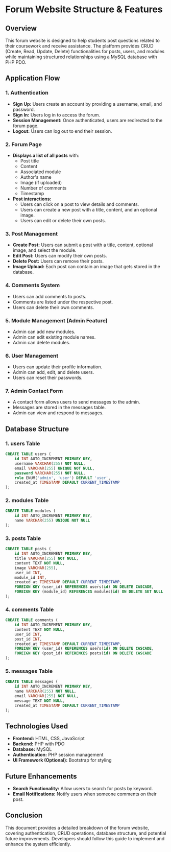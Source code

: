 # Forum Website Structure & Features

## Overview
This forum website is designed to help students post questions related to their coursework and receive assistance. The platform provides CRUD (Create, Read, Update, Delete) functionalities for posts, users, and modules while maintaining structured relationships using a MySQL database with PHP PDO.

## Application Flow

### 1. Authentication
- **Sign Up:** Users create an account by providing a username, email, and password.
- **Sign In:** Users log in to access the forum.
- **Session Management:** Once authenticated, users are redirected to the forum page.
- **Logout:** Users can log out to end their session.

### 2. Forum Page
- **Displays a list of all posts** with:
  - Post title
  - Content
  - Associated module
  - Author's name
  - Image (if uploaded)
  - Number of comments
  - Timestamp
- **Post interactions:**
  - Users can click on a post to view details and comments.
  - Users can create a new post with a title, content, and an optional image.
  - Users can edit or delete their own posts.

### 3. Post Management
- **Create Post:** Users can submit a post with a title, content, optional image, and select the module.
- **Edit Post:** Users can modify their own posts.
- **Delete Post:** Users can remove their posts.
- **Image Upload:** Each post can contain an image that gets stored in the database.

### 4. Comments System
- Users can add comments to posts.
- Comments are listed under the respective post.
- Users can delete their own comments.

### 5. Module Management (Admin Feature)
- Admin can add new modules.
- Admin can edit existing module names.
- Admin can delete modules.

### 6. User Management
- Users can update their profile information.
- Admin can add, edit, and delete users.
- Users can reset their passwords.

### 7. Admin Contact Form
- A contact form allows users to send messages to the admin.
- Messages are stored in the messages table.
- Admin can view and respond to messages.

## Database Structure
### 1. users Table
```sql
CREATE TABLE users (
    id INT AUTO_INCREMENT PRIMARY KEY,
    username VARCHAR(255) NOT NULL,
    email VARCHAR(255) UNIQUE NOT NULL,
    password VARCHAR(255) NOT NULL,
    role ENUM('admin', 'user') DEFAULT 'user',
    created_at TIMESTAMP DEFAULT CURRENT_TIMESTAMP
);
```

### 2. modules Table
```sql
CREATE TABLE modules (
    id INT AUTO_INCREMENT PRIMARY KEY,
    name VARCHAR(255) UNIQUE NOT NULL
);
```

### 3. posts Table
```sql
CREATE TABLE posts (
    id INT AUTO_INCREMENT PRIMARY KEY,
    title VARCHAR(255) NOT NULL,
    content TEXT NOT NULL,
    image VARCHAR(255),
    user_id INT,
    module_id INT,
    created_at TIMESTAMP DEFAULT CURRENT_TIMESTAMP,
    FOREIGN KEY (user_id) REFERENCES users(id) ON DELETE CASCADE,
    FOREIGN KEY (module_id) REFERENCES modules(id) ON DELETE SET NULL
);
```

### 4. comments Table
```sql
CREATE TABLE comments (
    id INT AUTO_INCREMENT PRIMARY KEY,
    content TEXT NOT NULL,
    user_id INT,
    post_id INT,
    created_at TIMESTAMP DEFAULT CURRENT_TIMESTAMP,
    FOREIGN KEY (user_id) REFERENCES users(id) ON DELETE CASCADE,
    FOREIGN KEY (post_id) REFERENCES posts(id) ON DELETE CASCADE
);
```

### 5. messages Table
```sql
CREATE TABLE messages (
    id INT AUTO_INCREMENT PRIMARY KEY,
    name VARCHAR(255) NOT NULL,
    email VARCHAR(255) NOT NULL,
    message TEXT NOT NULL,
    created_at TIMESTAMP DEFAULT CURRENT_TIMESTAMP
);
```

## Technologies Used
- **Frontend:** HTML, CSS, JavaScript
- **Backend:** PHP with PDO
- **Database:** MySQL
- **Authentication:** PHP session management
- **UI Framework (Optional):** Bootstrap for styling

## Future Enhancements
- **Search Functionality:** Allow users to search for posts by keyword.
- **Email Notifications:** Notify users when someone comments on their post.

## Conclusion
This document provides a detailed breakdown of the forum website, covering authentication, CRUD operations, database structure, and potential future improvements. Developers should follow this guide to implement and enhance the system efficiently.

